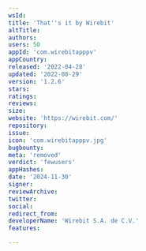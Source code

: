```yaml
---
wsId: 
title: 'That''s it by Wirebit'
altTitle: 
authors: 
users: 50
appId: 'com.wirebitapppv'
appCountry: 
released: '2022-04-28'
updated: '2022-08-29'
version: '1.2.6'
stars: 
ratings: 
reviews: 
size: 
website: 'https://wirebit.com/'
repository: 
issue: 
icon: 'com.wirebitapppv.jpg'
bugbounty: 
meta: 'removed'
verdict: 'fewusers'
appHashes: 
date: '2024-11-30'
signer: 
reviewArchive: 
twitter: 
social: 
redirect_from: 
developerName: 'Wirebit S.A. de C.V.'
features: 

---
```


